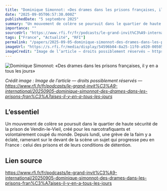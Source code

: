 ```yaml
---
title: "Dominique Simonnot: «Des drames dans les prisons françaises, il y en a tous les jours»"
date: "2025-09-05T06:57:30.000Z"
publishedDate: "5 septembre 2025"
summary: "Un mouvement de colère se poursuit dans le quartier de haute sécurité de la prison de Vendin-le-Vieil, créé pour les narcotrafiquants et volontairement coupé du monde. Depuis lundi, une grève de la faim y a éclaté, ramenant sur le devant de la scène un sujet qui progresse peu en France : celui des prisons et de leurs conditions de détention."
importance: ""
sourceUrl: "https://www.rfi.fr/fr/podcasts/le-grand-invit%C3%A9-international/20250905-dominique-simonnot-des-drames-dans-les-prisons-fran%C3%A7aises-il-y-en-a-tous-les-jours"
tags: ["France", "Actualité", "RFI"]
permalink: "/papers/2025-09-05-dominique-simonnot-des-drames-dans-les-prisons-francaises-il-y-en-a-tous-les-jours"
imageUrl: "https://s.rfi.fr/media/display/54596b04-8a25-11f0-a920-005056a97e36/w:1280/p:16x9/Studio-31-2025-09-05T06-20-18-668Z.jpg"
imageCredit: "Image de l’article — droits possiblement réservés — https://www.rfi.fr/fr/podcasts/le-grand-invit%C3%A9-international/20250905-dominique-simonnot-des-drames-dans-les-prisons-fran%C3%A7aises-il-y-en-a-tous-les-jours"
---
```


![Dominique Simonnot: «Des drames dans les prisons françaises, il y en a tous les jours»](https://s.rfi.fr/media/display/54596b04-8a25-11f0-a920-005056a97e36/w:1280/p:16x9/Studio-31-2025-09-05T06-20-18-668Z.jpg)

*Crédit image : Image de l’article — droits possiblement réservés — https://www.rfi.fr/fr/podcasts/le-grand-invit%C3%A9-international/20250905-dominique-simonnot-des-drames-dans-les-prisons-fran%C3%A7aises-il-y-en-a-tous-les-jours*

## L’essentiel

Un mouvement de colère se poursuit dans le quartier de haute sécurité de la prison de Vendin-le-Vieil, créé pour les narcotrafiquants et volontairement coupé du monde. Depuis lundi, une grève de la faim y a éclaté, ramenant sur le devant de la scène un sujet qui progresse peu en France : celui des prisons et de leurs conditions de détention.

## Lien source

https://www.rfi.fr/fr/podcasts/le-grand-invit%C3%A9-international/20250905-dominique-simonnot-des-drames-dans-les-prisons-fran%C3%A7aises-il-y-en-a-tous-les-jours
